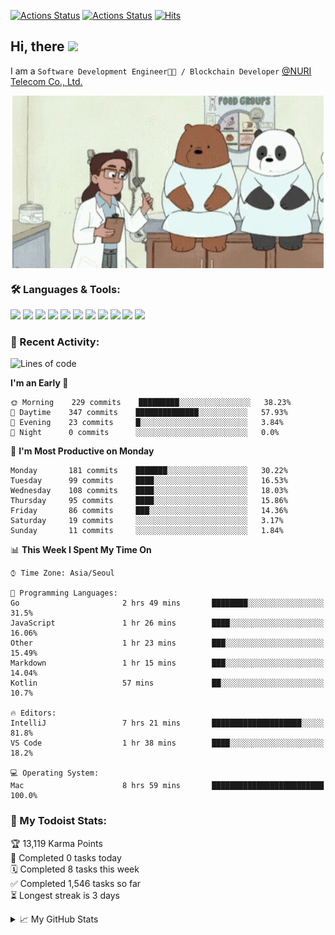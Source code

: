 
[![Actions Status](https://github.com/ddok2/ddok2/workflows/Todoist%20Readme/badge.svg)](https://github.com/ddok2/ddok2/actions)
[![Actions Status](https://github.com/ddok2/ddok2/workflows/wakatime-stats/badge.svg)](https://github.com/ddok2/ddok2/actions)
[![Hits](https://hits.seeyoufarm.com/api/count/incr/badge.svg?url=https%3A%2F%2Fgithub.com%2Fddok2)](https://hits.seeyoufarm.com)

<!-- ![visitors](https://visitor-badge.laobi.icu/badge?page_id=ddok2.ddok2) -->
## Hi, there <img src="https://raw.githubusercontent.com/MartinHeinz/MartinHeinz/master/wave.gif" width="25px">

I am a `Software Development Engineer🧑‍💻 / Blockchain Developer` [@NURI Telecom Co., Ltd.](http://www.nuritelecom.com)


<p align="center">
<img align="center" alt="GIF" src="img/debugging.gif" />
</p>


### 🛠 Languages & Tools:
<p>
    <img src="https://img.shields.io/badge/go-%2300ADD8.svg?&style=for-the-badge&logo=go&logoColor=white"/>
    <img src="https://img.shields.io/badge/node.js%20-%2343853D.svg?&style=for-the-badge&logo=node.js&logoColor=white"/>
    <img src="https://img.shields.io/badge/javascript%20-%23323330.svg?&style=for-the-badge&logo=javascript&logoColor=%23F7DF1E"/>
    <img src="https://img.shields.io/badge/typescript%20-%23007ACC.svg?&style=for-the-badge&logo=typescript&logoColor=white"/>
    <img src="https://img.shields.io/badge/python%20-%2314354C.svg?&style=for-the-badge&logo=python&logoColor=white"/>
    <img src="https://img.shields.io/badge/react%20-%2320232a.svg?&style=for-the-badge&logo=react&logoColor=%2361DAFB"/>
    <img src="https://img.shields.io/badge/AWS%20-%23FF9900.svg?&style=for-the-badge&logo=amazon-aws&logoColor=white"/>
    <img src="https://img.shields.io/badge/Google%20Cloud%20-%234285F4.svg?&style=for-the-badge&logo=google-cloud&logoColor=white"/>
    <img src="https://img.shields.io/badge/docker%20-%230db7ed.svg?&style=for-the-badge&logo=docker&logoColor=white"/>
    <img src="https://img.shields.io/badge/kubernetes%20-%23326ce5.svg?&style=for-the-badge&logo=kubernetes&logoColor=white"/>
    <img src="https://img.shields.io/badge/ansible%20-%231A1918.svg?&style=for-the-badge&logo=ansible&logoColor=white"/>
</p>

### 🌈 Recent Activity:
<!--START_SECTION:waka-->
![Lines of code](https://img.shields.io/badge/From%20Hello%20World%20I%27ve%20Written-630566%20lines%20of%20code-blue)

**I'm an Early 🐤** 

```text
🌞 Morning    229 commits    █████████░░░░░░░░░░░░░░░░   38.23% 
🌆 Daytime    347 commits    ██████████████░░░░░░░░░░░   57.93% 
🌃 Evening    23 commits     █░░░░░░░░░░░░░░░░░░░░░░░░   3.84% 
🌙 Night      0 commits      ░░░░░░░░░░░░░░░░░░░░░░░░░   0.0%

```
📅 **I'm Most Productive on Monday** 

```text
Monday       181 commits    ███████░░░░░░░░░░░░░░░░░░   30.22% 
Tuesday      99 commits     ████░░░░░░░░░░░░░░░░░░░░░   16.53% 
Wednesday    108 commits    ████░░░░░░░░░░░░░░░░░░░░░   18.03% 
Thursday     95 commits     ████░░░░░░░░░░░░░░░░░░░░░   15.86% 
Friday       86 commits     ███░░░░░░░░░░░░░░░░░░░░░░   14.36% 
Saturday     19 commits     ░░░░░░░░░░░░░░░░░░░░░░░░░   3.17% 
Sunday       11 commits     ░░░░░░░░░░░░░░░░░░░░░░░░░   1.84%

```


📊 **This Week I Spent My Time On** 

```text
⌚︎ Time Zone: Asia/Seoul

💬 Programming Languages: 
Go                       2 hrs 49 mins       ████████░░░░░░░░░░░░░░░░░   31.5% 
JavaScript               1 hr 26 mins        ████░░░░░░░░░░░░░░░░░░░░░   16.06% 
Other                    1 hr 23 mins        ███░░░░░░░░░░░░░░░░░░░░░░   15.49% 
Markdown                 1 hr 15 mins        ███░░░░░░░░░░░░░░░░░░░░░░   14.04% 
Kotlin                   57 mins             ██░░░░░░░░░░░░░░░░░░░░░░░   10.7%

🔥 Editors: 
IntelliJ                 7 hrs 21 mins       ████████████████████░░░░░   81.8% 
VS Code                  1 hr 38 mins        ████░░░░░░░░░░░░░░░░░░░░░   18.2%

💻 Operating System: 
Mac                      8 hrs 59 mins       █████████████████████████   100.0%

```


<!--END_SECTION:waka-->

### 🚧 My Todoist Stats:
<!-- TODO-IST:START -->
🏆  13,119 Karma Points           
🌸  Completed 0 tasks today           
🗓  Completed 8 tasks this week           
✅  Completed 1,546 tasks so far           
⏳  Longest streak is 3 days
<!-- TODO-IST:END -->

<details>
<summary>📈 My GitHub Stats</summary>
<p align="center"> <img src="https://github-readme-stats.vercel.app/api?username=ddok2&show_icons=true" alt="ddok2" />
</details>
